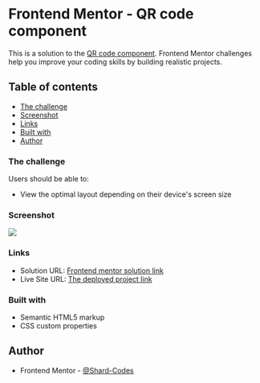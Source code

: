 # Frontend Mentor - QR code component

This is a solution to the [QR code component](https://www.frontendmentor.io/challenges/qr-code-component-iux_sIO_H). Frontend Mentor challenges help you improve your coding skills by building realistic projects. 

## Table of contents

  - [The challenge](#the-challenge)
  - [Screenshot](#screenshot)
  - [Links](#links)
  - [Built with](#built-with)
  - [Author](#author)

### The challenge

Users should be able to:

- View the optimal layout depending on their device's screen size

### Screenshot

![](images/webpage.jpg.png)

### Links

- Solution URL: [Frontend mentor solution link](https://www.frontendmentor.io/challenges/qr-code-component-iux_sIO_H)
- Live Site URL: [The deployed project link](https://qr-code-website.netlify.app/)


### Built with

- Semantic HTML5 markup
- CSS custom properties

## Author

- Frontend Mentor - [@Shard-Codes](https://www.frontendmentor.io/profile/Shard-Codes)